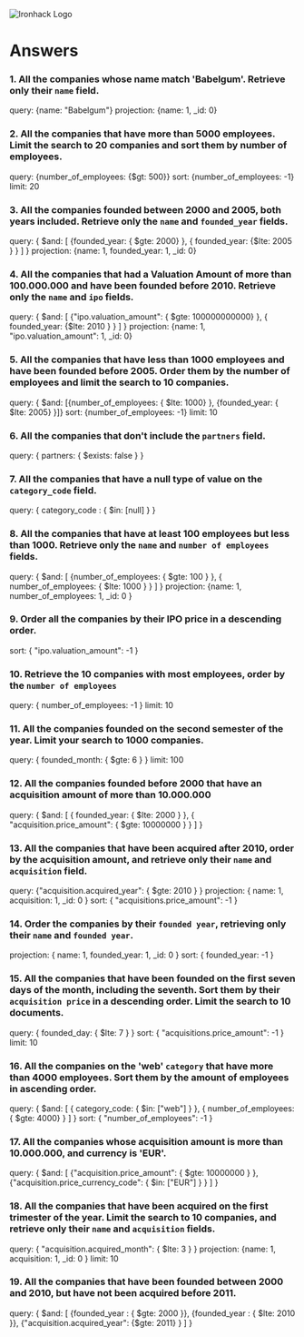 ![Ironhack Logo](https://i.imgur.com/1QgrNNw.png)

# Answers

### 1. All the companies whose name match 'Babelgum'. Retrieve only their `name` field.

query: {name: "Babelgum"}
projection: {name: 1, _id: 0}

### 2. All the companies that have more than 5000 employees. Limit the search to 20 companies and sort them by **number of employees**.

query: {number_of_employees: {$gt: 500}}
sort: {number_of_employees: -1}
limit: 20

### 3. All the companies founded between 2000 and 2005, both years included. Retrieve only the `name` and `founded_year` fields.

query: { $and: [ {founded_year: { $gte: 2000} }, { founded_year: {$lte: 2005 } } ] }
projection: {name: 1, founded_year: 1, _id: 0}

### 4. All the companies that had a Valuation Amount of more than 100.000.000 and have been founded before 2010. Retrieve only the `name` and `ipo` fields.

query: { $and: [ {"ipo.valuation_amount": { $gte: 100000000000} }, { founded_year: {$lte: 2010 } } ] }
projection: {name: 1, "ipo.valuation_amount": 1, _id: 0}


### 5. All the companies that have less than 1000 employees and have been founded before 2005. Order them by the number of employees and limit the search to 10 companies.

query: { $and: [{number_of_employees: { $lte: 1000} }, {founded_year: { $lte: 2005} }]}
sort: {number_of_employees: -1}
limit: 10

### 6. All the companies that don't include the `partners` field.

query: { partners: { $exists: false } }

### 7. All the companies that have a null type of value on the `category_code` field.

query: { category_code : { $in: [null] } }

### 8. All the companies that have at least 100 employees but less than 1000. Retrieve only the `name` and `number of employees` fields.

query: { $and: [ {number_of_employees: { $gte: 100 } }, { number_of_employees: { $lte: 1000 } } ] }
projection: {name: 1, number_of_employees: 1, _id: 0 }


### 9. Order all the companies by their IPO price in a descending order.

sort: { "ipo.valuation_amount": -1 }

### 10. Retrieve the 10 companies with most employees, order by the `number of employees`

query: { number_of_employees: -1 }
limit: 10

### 11. All the companies founded on the second semester of the year. Limit your search to 1000 companies.

query: { founded_month: { $gte: 6 } }
limit: 100


### 12. All the companies founded before 2000 that have an acquisition amount of more than 10.000.000

query: { $and: [ { founded_year: { $lte: 2000 } }, { "acquisition.price_amount": { $gte: 10000000 } } ] }

### 13. All the companies that have been acquired after 2010, order by the acquisition amount, and retrieve only their `name` and `acquisition` field.

query: {"acquisition.acquired_year": { $gte: 2010 } }
projection: { name: 1, acquisition: 1, _id: 0 }
sort: { "acquisitions.price_amount": -1 }

### 14. Order the companies by their `founded year`, retrieving only their `name` and `founded year`.

projection: { name: 1, founded_year: 1, _id: 0 }
sort: { founded_year: -1 }

### 15. All the companies that have been founded on the first seven days of the month, including the seventh. Sort them by their `acquisition price` in a descending order. Limit the search to 10 documents.

query: { founded_day: { $lte: 7 } }
sort: { "acquisitions.price_amount": -1 }
limit: 10

### 16. All the companies on the 'web' `category` that have more than 4000 employees. Sort them by the amount of employees in ascending order.

query: { $and: [ { category_code: { $in: ["web"] } }, { number_of_employees: { $gte: 4000} } ] }
sort: { "number_of_employees": -1 }

### 17. All the companies whose acquisition amount is more than 10.000.000, and currency is 'EUR'.

query: { $and: [ {"acquisition.price_amount": { $gte: 10000000 } }, {"acquisition.price_currency_code": { $in: ["EUR"] } } ] }

### 18. All the companies that have been acquired on the first trimester of the year. Limit the search to 10 companies, and retrieve only their `name` and `acquisition` fields.

query: { "acquisition.acquired_month": { $lte: 3 } }
projection: {name: 1, acquisition: 1, _id: 0 }
limit: 10

### 19. All the companies that have been founded between 2000 and 2010, but have not been acquired before 2011.

query: { $and: [ {founded_year : { $gte: 2000 }}, {founded_year : { $lte: 2010 }}, {"acquisition.acquired_year": {$gte: 2011} }  ] }
